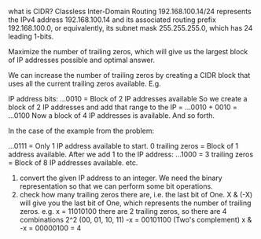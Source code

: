 what is CIDR?
Classless Inter-Domain Routing
192.168.100.14/24 represents the IPv4 address 192.168.100.14 and its associated routing prefix 192.168.100.0, or equivalently, its subnet mask 255.255.255.0, which has 24 leading 1-bits.

Maximize the number of trailing zeros, which will give us the largest block of IP addresses possible and optimal answer.

We can increase the number of trailing zeros by creating a CIDR block that uses all the current trailing zeros available. E.g.

IP address bits:
...0010 = Block of 2 IP addresses available
So we create a block of 2 IP addresses and add that range to the 
IP = ...0010 + 0010 = ...0100
Now a block of 4 IP addresses is available. And so forth.

In the case of the example from the problem:

...0111 = Only 1 IP address available to start. 0 trailing zeros = Block of 1 address available.
After we add 1 to the IP address:
...1000 = 3 trailing zeros = Block of 8 IP addresses available. etc.

1. convert the given IP address to an integer. We need the binary representation so that we can perform some bit operations.
2. check how many trailing zeros there are, i.e. the last bit of One. X & (-X) will give you the last bit of One, which represents the number of trailing zeros.
e.g. 
x = 11010100 
there are 2 trailing zeros, so there are 4 combinations 2^2 (00, 01, 10, 11)
-x = 00101100 (Two's complement)
x & -x = 00000100 = 4

